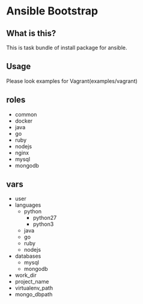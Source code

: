 # Ansible Bootstrap 

## What is this?

This is task bundle of install package for ansible.


## Usage

Please look examples for Vagrant(examples/vagrant)


## roles

- common
- docker
- java
- go
- ruby
- nodejs
- nginx
- mysql
- mongodb


## vars

- user
- languages
  - python
    - python27
    - python3
  - java
  - go
  - ruby
  - nodejs
- databases
  - mysql
  - mongodb
- work_dir
- project_name
- virtualenv_path
- mongo_dbpath
